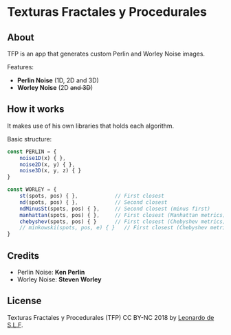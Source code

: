 # Texturas Fractales y Procedurales

## About

TFP is an app that generates custom Perlin and Worley Noise images.

Features:

- **Perlin Noise** (1D, 2D and 3D)
- **Worley Noise** (2D ~~and 3D~~)

## How it works

It makes use of his own libraries that holds each algorithm.

Basic structure:

```JavaScript
const PERLIN = {
    noise1D(x) { },
    noise2D(x, y) { },
    noise3D(x, y, z) { }
}

const WORLEY = {
    st(spots, pos) { },            // First closest
    nd(spots, pos) { },            // Second closest
    ndMinusSt(spots, pos) { },     // Second closest (minus first)
    manhattan(spots, pos) { },     // First closest (Manhattan metrics)
    chebyshev(spots, pos) { }      // First closest (Chebyshev metrics)
    // minkowski(spots, pos, e) { }   // First closest (Chebyshev metrics) [unused]
}
```

## Credits

- Perlin Noise: **Ken Perlin**
- Worley Noise: **Steven Worley**

## License

Texturas Fractales y Procedurales (TFP) CC BY-NC 2018 by [Leonardo de S.L.F](https://github.com/leodeslf "GitHub profile").
